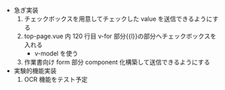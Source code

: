 - 急ぎ実装
  1. チェックボックスを用意してチェックした value を送信できるようにする
  1. top-page.vue 内 120 行目 v-for 部分{{l}}の部分へチェックボックスを入れる
     - v-model を使う
  1. 作業書向け form 部分 component 化構築して送信できるようにする
- 実験的機能実装
  1. OCR 機能をテスト予定
